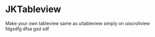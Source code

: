# JKTableview
Make your own tableview  same as uitableview simply on uiscrollview
fdgsdfg
dfsa 
gsd 
sdf 
